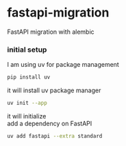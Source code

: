 # fastapi-migration
FastAPI migration with alembic

### initial setup
I am using uv for package management
```bash
pip install uv
```
it will install uv package manager
```bash
uv init --app
```
it will initialize <br/>
add a dependency on FastAPI
```bash
uv add fastapi --extra standard
```
